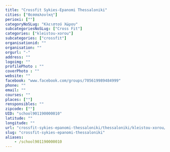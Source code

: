 ```yaml
---
title: "Crossfit Sykies-Epanomi Thessaloniki"
cities: ["Θεσσαλονίκη"]
perioxi: [""]
categoryNoSLug: "Κλειστού Χώρου"
subcategoriesNoSLug: ["Cross Fit"]
categories: ["kleistou-xorou"]
subcategories: ["crossfit"]
organisationid: ""
organisation: ""
orgurl: "-"
address: ""
logoimg: ""
profilePhoto : ""
coverPhoto : ""
website: ""
facebook: "www.facebook.com/groups/705619989484999"
phone: ""
email: ""
courses: ""
places: [""]
rensponsibles: ""
zipcode: [""]
UID: "school901190000010"
latitude: ""
longitude: ""
url: "crossfit-sykies-epanomi-thessaloniki/thessaloniki/kleistou-xorou/crossfit"
slug: "crossfit-sykies-epanomi-thessaloniki"
aliases:
    - /school901190000010
---
```





